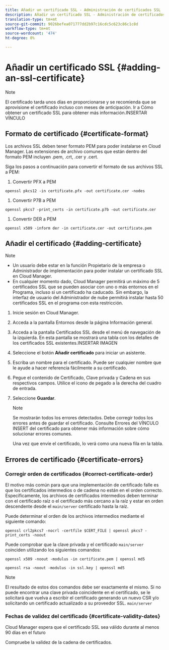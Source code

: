 ```yaml
---
title: Añadir un certificado SSL - Administración de certificados SSL
description: Añadir un certificado SSL - Administración de certificados SSL
translation-type: tm+mt
source-git-commit: 9026befea071777dd2b97c16cdc5c623c86c1c8d
workflow-type: tm+mt
source-wordcount: '474'
ht-degree: 0%

---
```



# Añadir un certificado SSL {#adding-an-ssl-certificate}

>[!NOTE]
>El certificado tarda unos días en proporcionarse y se recomienda que se aprovisione el certificado incluso con meses de anticipación. Ir a Cómo obtener un certificado SSL para obtener más información.INSERTAR VÍNCULO

## Formato de certificado {#certificate-format}

Los archivos SSL deben tener formato PEM para poder instalarse en Cloud Manager. Las extensiones de archivo comunes que están dentro del formato PEM incluyen .pem, .crt, .cer y .cert.

Siga los pasos a continuación para convertir el formato de sus archivos SSL a PEM:

1. Convertir PFX a PEM

`openssl pkcs12 -in certificate.pfx -out certificate.cer -nodes`

1. Convertir P7B a PEM

`openssl pkcs7 -print_certs -in certificate.p7b -out certificate.cer`

1. Convertir DER a PEM

`openssl x509 -inform der -in certificate.cer -out certificate.pem`

## Añadir el certificado {#adding-certificate}

>[!NOTE]
>* Un usuario debe estar en la función Propietario de la empresa o Administrador de implementación para poder instalar un certificado SSL en Cloud Manager.
>* En cualquier momento dado, Cloud Manager permitirá un máximo de 5 certificados SSL que se pueden asociar con uno o más entornos en el Programa, incluso si un certificado ha caducado. Sin embargo, la interfaz de usuario del Administrador de nube permitirá instalar hasta 50 certificados SSL en el programa con esta restricción.


1. Inicie sesión en Cloud Manager.
1. Acceda a la pantalla Entornos desde la página Información general.
1. Acceda a la pantalla Certificados SSL desde el menú de navegación de la izquierda. En esta pantalla se mostrará una tabla con los detalles de los certificados SSL existentes.INSERTAR IMAGEN
1. Seleccione el botón **Añadir certificado** para iniciar un asistente.
1. Escriba un nombre para el certificado. Puede ser cualquier nombre que le ayude a hacer referencia fácilmente a su certificado.
1. Pegue el contenido de Certificado, Clave privada y Cadena en sus respectivos campos. Utilice el icono de pegado a la derecha del cuadro de entrada.
1. Seleccione **Guardar**.

   >[!NOTE]
   >Se mostrarán todos los errores detectados. Debe corregir todos los errores antes de guardar el certificado. Consulte Errores del VÍNCULO INSERT del certificado para obtener más información sobre cómo solucionar errores comunes.

   Una vez que envíe el certificado, lo verá como una nueva fila en la tabla.

## Errores de certificado {#certificate-errors}

### Corregir orden de certificados {#correct-certificate-order}

El motivo más común para que una implementación de certificado falle es que los certificados intermedios o de cadena no están en el orden correcto. Específicamente, los archivos de certificados intermedios deben terminar con el certificado raíz o el certificado más cercano a la raíz y estar en orden descendente desde el `main/server` certificado hasta la raíz.

Puede determinar el orden de los archivos intermedios mediante el siguiente comando:

`openssl crl2pkcs7 -nocrl -certfile $CERT_FILE | openssl pkcs7 -print_certs -noout`

Puede comprobar que la clave privada y el certificado `main/server` coinciden utilizando los siguientes comandos:

`openssl x509 -noout -modulus -in certificate.pem | openssl md5`

`openssl rsa -noout -modulus -in ssl.key | openssl md5`

>[!NOTE]
>El resultado de estos dos comandos debe ser exactamente el mismo. Si no puede encontrar una clave privada coincidente en el certificado, se le solicitará que vuelva a escribir el certificado generando un nuevo CSR y/o solicitando un certificado actualizado a su proveedor SSL. `main/server`

### Fechas de validez del certificado {#certificate-validity-dates}

Cloud Manager espera que el certificado SSL sea válido durante al menos 90 días en el futuro

Compruebe la validez de la cadena de certificados.
